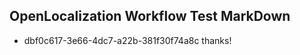 ## OpenLocalization Workflow Test MarkDown
* dbf0c617-3e66-4dc7-a22b-381f30f74a8c thanks!

<!--HONumber=Jul16_HO3-->


